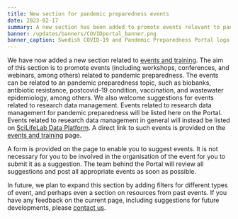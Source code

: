 ```yaml
---
title: New section for pandemic preparedness events
date: 2023-02-17
summary: A new section has been added to promote events relevant to pandemic preparedness. This could include, for example, events related to biobanks, antibiotic resistance, or particular pathogens.
banner: /updates/banners/COVIDportal_banner.png
banner_caption: Swedish COVID-19 and Pandemic Preparedness Portal logo
---
```


We have now added a new section related to [events and training](/events/). The aim of this section is to promote events (including workshops, conferences, and webinars, among others) related to pandemic preparedness. The events can be related to an pandemic preparedness topic, such as biobanks, antibiotic resistance, postcovid-19 condition, vaccination, and wastewater epidemiology, among others. We also welcome suggestions for events related to research data management. Events related to research data management for pandemic preparedness will be listed here on the Portal. Events related to research data management in general will instead be listed on [SciLifeLab Data Platform](https://data.scilifelab.se/events/). A direct link to such events is provided on the [events and training](/events/) page.

A form is provided on the page to enable you to suggest events. It is not necessary for you to be involved in the organisation of the event for you to submit it as a suggestion. The team behind the Portal will review all suggestions and post all appropriate events as soon as possible.

In future, we plan to expand this section by adding filters for different types of event, and perhaps even a section on resources from past events. If you have any feedback on the current page, including suggestions for future developments, please [contact us](/contact/).
